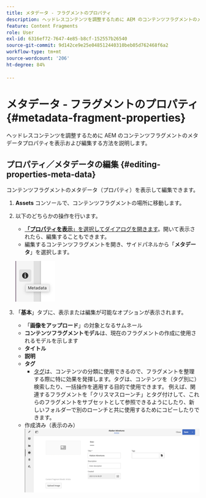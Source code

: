 ```yaml
---
title: メタデータ - フラグメントのプロパティ
description: ヘッドレスコンテンツを調整するために AEM のコンテンツフラグメントのメタデータプロパティを表示および編集する方法を説明します。
feature: Content Fragments
role: User
exl-id: 6316ef72-7647-4e85-b8cf-152557b26540
source-git-commit: 9d142ce9e25e048512440310beb05d762468f6a2
workflow-type: tm+mt
source-wordcount: '206'
ht-degree: 84%

---
```


# メタデータ - フラグメントのプロパティ {#metadata-fragment-properties}

ヘッドレスコンテンツを調整するために AEM のコンテンツフラグメントのメタデータプロパティを表示および編集する方法を説明します。

## プロパティ／メタデータの編集 {#editing-properties-meta-data}

コンテンツフラグメントのメタデータ（プロパティ）を表示して編集できます。

1. **Assets** コンソールで、コンテンツフラグメントの場所に移動します。
2. 以下のどちらかの操作を行います。

   * [**「プロパティを表示**」を選択してダイアログを開きます](/help/assets/manage-assets.md#editing-properties)。開いて表示されたら、編集することもできます。
   * 編集するコンテンツフラグメントを開き、サイドパネルから「**メタデータ**」を選択します。

   ![メタデータ](assets/cfm-metadata-01.png)

3. 「**基本**」タブに、表示または編集が可能なオプションが表示されます。

   * 「**画像をアップロード**」の対象となるサムネール
   * **コンテンツフラグメントモデル**&#x200B;は、現在のフラグメントの作成に使用されるモデルを示します
   * **タイトル**
   * **説明**
   * **タグ**
      * [タグ](/help/sites-authoring/tags.md)は、コンテンツの分類に使用できるので、フラグメントを整理する際に特に効果を発揮します。タグは、コンテンツを（タグ別に）検索したり、一括操作を適用する目的で使用できます。
例えば、関連するフラグメントを「クリスマスローンチ」とタグ付けして、これらのフラグメントをサブセットとして参照できるようにしたり、新しいフォルダーで別のローンチと共に使用するためにコピーしたりできます。
   * 作成済み（表示のみ）
   ![メタデータ](assets/cfm-metadata-02.png)
